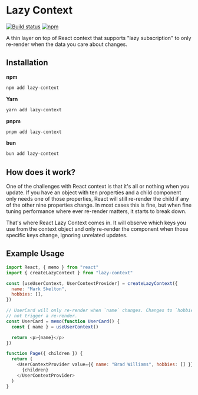 # Lazy Context

[![Build status](https://github.com/mskelton/lazy-context/workflows/Build/badge.svg)](https://github.com/mskelton/npm-template/actions)
[![npm](https://img.shields.io/npm/v/lazy-context)](https://www.npmjs.com/package/lazy-context)

A thin layer on top of React context that supports "lazy subscription" to only
re-render when the data you care about changes.

## Installation

**npm**

```bash
npm add lazy-context
```

**Yarn**

```bash
yarn add lazy-context
```

**pnpm**

```bash
pnpm add lazy-context
```

**bun**

```bash
bun add lazy-context
```

## How does it work?

One of the challenges with React context is that it's all or nothing when you
update. If you have an object with ten properties and a child component only
needs one of those properties, React will still re-render the child if any of
the other nine properties change. In most cases this is fine, but when fine
tuning performance where ever re-render matters, it starts to break down.

That's where React Lazy Context comes in. It will observe which keys you use
from the context object and only re-render the component when those specific
keys change, ignoring unrelated updates.

## Example Usage

```javascript
import React, { memo } from "react"
import { createLazyContext } from "lazy-context"

const [useUserContext, UserContextProvider] = createLazyContext({
  name: "Mark Skelton",
  hobbies: [],
})

// UserCard will only re-render when `name` changes. Changes to `hobbies` will
// not trigger a re-render.
const UserCard = memo(function UserCard() {
  const { name } = useUserContext()

  return <p>{name}</p>
})

function Page({ children }) {
  return (
    <UserContextProvider value={{ name: "Brad Williams", hobbies: [] }}>
      {children}
    </UserContextProvider>
  )
}
```

